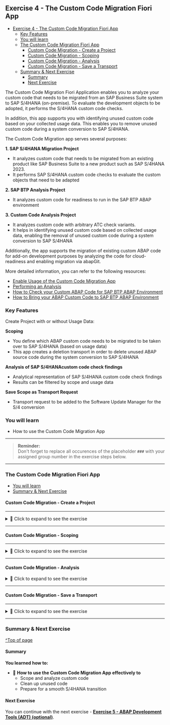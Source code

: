 
## Exercise 4 - The Custom Code Migration Fiori App

- [Exercise 4 - The Custom Code Migration Fiori App](#exercise-4---the-custom-code-migration-fiori-app)
  - [Key Features](#key-features)
  - [You will learn](#you-will-learn)
  - [The Custom Code Migration Fiori App](#the-custom-code-migration-fiori-app)
    - [Custom Code Migration - Create a Project](#custom-code-migration---create-a-project)
    - [Custom Code Migration - Scoping](#custom-code-migration---scoping)
    - [Custom Code Migration - Analysis](#custom-code-migration---analysis)
    - [Custom Code Migration - Save a Transport](#custom-code-migration---save-a-transport)
  - [Summary \& Next Exercise](#summary--next-exercise)
    - [Summary](#summary)
    - [Next Exercise](#next-exercise)


<!-- Exercise Description -->
The Custom Code Migration Fiori Application enables you to analyze your custom code that needs to be migrated from an SAP Business Suite system to SAP S/4HANA (on-premise). To evaluate the development objects to be adopted, it performs the S/4HANA custom code checks. 

In addition, this app supports you with identifying unused custom code based on your collected usage data. This enables you to remove unused custom code during a system conversion to SAP S/4HANA. 


The Custom Code Migration app serves several purposes:

**1. SAP S/4HANA Migration Project**
* It analyzes custom code that needs to be migrated from an existing product like SAP Business Suite to a new product such as SAP S/4HANA 2023.
* It performs SAP S/4HANA custom code checks to evaluate the custom objects that need to be adapted 

**2. SAP BTP Analysis Project**
* It analyzes custom code for readiness to run in the SAP BTP ABAP environment 

**3. Custom Code Analysis Project**
* It analyzes custom code with arbitrary ATC check variants.
* It helps in identifying unused custom code based on collected usage data, enabling the removal of unused custom code during a system conversion to SAP S/4HANA 

Additionally, the app supports the migration of existing custom ABAP code for add-on development purposes by analyzing the code for cloud-readiness and enabling migration via abapGit.

More detailed information, you can refer to the following resources:
* [Enable Usage of the Custom Code Migration App](https://help.sap.com/docs/ABAP_ENVIRONMENT/250515df61b74848810389e964f8c367/651ef65d8d37488cb8f84a1fd2ab4455.html?locale=en-US&state=PRODUCTION&version=Cloud)
* [Performing an Analysis](https://help.sap.com/docs/ABAP_ENVIRONMENT/250515df61b74848810389e964f8c367/651ef65d8d37488cb8f84a1fd2ab4455.html?locale=en-US&state=PRODUCTION&version=Cloud)
* [How to Check your Custom ABAP Code for SAP BTP ABAP Environment](https://blogs.sap.com/2018/10/02/how-to-check-your-custom-abap-code-for-sap-cloud-platform-abap-environment/)
* [How to Bring your ABAP Custom Code to SAP BTP ABAP Environment](https://blogs.sap.com/2019/11/11/how-to-bring-your-abap-custom-code-to-sap-cloud-platform-abap-environment/)
 

### Key Features

Create Project with or without Usage Data:

**Scoping**
* You define which ABAP custom code needs to be migrated to be taken over to SAP S/4HANA (based on usage data)
* This app creates a deletion transport in order to delete unused ABAP source code during the system conversion to SAP S/4HANA

**Analysis of SAP S/4HANAcustom code check findings**
* Analytical representation of SAP S/4HANA custom code check findings
* Results can be filtered by scope and usage data

**Save Scope as Transport Request**
* Transport request to be added to the Software Update Manager for the S/4 conversion

### You will learn  
- How to use the Custom Code Migration App

---
> **Reminder:**   
> Don't forget to replace all occurences of the placeholder **`###`** with your assigned group number in the exercise steps below.  
---

### The Custom Code Migration Fiori App

- [You will learn](#you-will-learn)
- [Summary & Next Exercise](#summary--next-exercise) 

#### Custom Code Migration - Create a Project

---

<details>
  <summary>🔵 Click to expand to see the exercise</summary>

---
1.    Logon to the Central Check System (S/4 HANA 2023 System).Use the provided logon information for system.
      <img src="images//Picture1.png" width="50%">
   
---
2. Start your Fiori Launchpad by using transaction /UI2/FLP

      Logon to the system:

      User: DEVELOPER##
      
      Pwd: Welcome1!

      <img src="images//Picture2.png" width="50%">

---
3. Create a Project. Launch the Custom Code Migration app to analyze which custom code has to be adapted if we convert our system A4H to SAP S/4HANA 2023.

      Use the RFC Destination: **```ERP***```
      to connect to our ERP development system.

      Don’t miss to add the usage data which is available in system A4H.

---
4. Create a new Project    
      <img src="images//Picture3.png" width="50%">

---
5. Enter appropriate data     
      <img src="images//Picture4.png" width="50%">

---
6.    Add Usage Data from the A4H system by using the F4 help.    
      <img src="images//Picture5.png" width="50%">

---
7.    Select the last entry   
      <img src="images//Picture6.png" width="50%">

---
8.    Save your project       
      <img src="images//Picture7.png" width="50%">

---
9.    **Refresh** your project from time to time to see the progress.       
      <img src="images//Picture8.png" width="50%">
      <img src="images//Picture9.png" width="50%">
      <img src="images//Picture10.png" width="50%">
      <img src="images//Picture11.png" width="50%">

</details>

---

#### Custom Code Migration - Scoping

---

<details>
  <summary>🔵 Click to expand to see the exercise</summary>

---
10.    We don’t want to take-over all custom code to S/4HANA. Please change the scope and remove following objects:
* ```Z_CCM_ADJUST_CURRENCY_CODE_##```
* ```Z_CCM_SALES_DOC_COUNTER_##```

---
11. To remove the ojects **Navigate** to the Scope Overview       
      <img src="images//Picture12.png" width="70%">

---
12.   **Filter** for your development objects using the F4-Help of the:

      * Request Entry Point with the search field located in your exercise package
        * Z_CCM_EX_##
  
      <img src="images//Picture13.png" width="70%">
      <img src="images//Picture14.png" width="70%">
      <img src="images//Picture15.png" width="70%">

---
13.   Sort your list by the field 

      Last Usage in ascending order

      <img src="images//Picture16.png" width="70%">

---
14.   Group your list by

      Last Usage

      <img src="images//Picture17.png" width="70%">
---
15.   Remove all applications which have not been used in 2019 from the scope.

      <img src="images//Picture18.png" width="70%">

---
16.   Because there is a New Development Project ongoing and since there is no usage data currently available. Therefore, start the Scope Packages app and navigate to the package

      Z_CCM_EPM

      <img src="images//Picture19.png" width="70%">

---
17.   As you can see not all objects are taken into account by default.

      Add the package to the scope.

      <img src="images//Picture19.png" width="70%">
 
</details>

---

#### Custom Code Migration - Analysis
<details>
  <summary>🔵 Click to expand to see the exercise</summary>

---

1.    **Analysis with the Analytical List Page**
    
      We want to start the effort estimation for our custom code adaptation. As far as we understood we should have the following numbers in place:
2.    How many findings do we have overall?   
            <img src="images//Picture21.png" width="50%">
3.    How many findings are related to the custom code objects we take over to SAP S/4HANA?
            <img src="images//Picture22.png" width="50%">
4.    How many findings can be fixed using quick fixes?   
            <img src="images//Picture23.png" width="50%">
5.    What are the top 3 areas (i.e., which SAP Note numbers) we have findings?   
            <img src="images//Picture24.png" width="50%">
6.    Which package do we have the most findings?   
            <img src="images//Picture25.png" width="50%">
5. Next task is to provide a list of all findings in Excel.       
      <img src="images//Picture26.png" width="50%">
</details>

---

#### Custom Code Migration - Save a Transport

---

<details>
  <summary>🔵 Click to expand to see the exercise</summary>

---
1.    Finally, after all the scoping and analysis tasks lets create a transport request which is taken into the SUM for the S/4HANA conversion.information for system.  
      <img src="images//Picture27.png" width="50%">
2.    Navigate back to the A4H system and check if all scoped objects are missing (because this is a deletion request)?
      <img src="images//Picture28.png" width="50%">
</details>

---

### Summary & Next Exercise
[^Top of page](#)

#### Summary
**You learned how to:**

- 📘 **How to use the Custom Code Migration App effectively to**
    - Scope and analyze custom code
    - Clean up unused code
    - Prepare for a smooth S/4HANA transition

#### Next Exercise
You can continue with the next exercise - **[Exercise 5 - ABAP Development Tools (ADT) (optional)](../ex5/README5.md)**.

